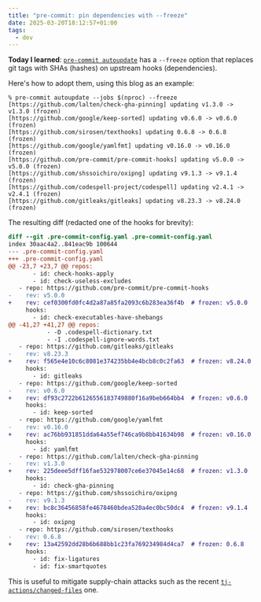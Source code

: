 ```yaml
---
title: "pre-commit: pin dependencies with --freeze"
date: 2025-03-20T18:12:57+01:00
tags:
  - dev
---
```


**Today I learned**: [`pre-commit
autoupdate`](https://pre-commit.com/#updating-hooks-automatically) has a
`--freeze` option that replaces git tags with SHAs (hashes) on upstream hooks
(dependencies).

Here's how to adopt them, using this blog as an example:

```
% pre-commit autoupdate --jobs $(nproc) --freeze
[https://github.com/lalten/check-gha-pinning] updating v1.3.0 -> v1.3.0 (frozen)
[https://github.com/google/keep-sorted] updating v0.6.0 -> v0.6.0 (frozen)
[https://github.com/sirosen/texthooks] updating 0.6.8 -> 0.6.8 (frozen)
[https://github.com/google/yamlfmt] updating v0.16.0 -> v0.16.0 (frozen)
[https://github.com/pre-commit/pre-commit-hooks] updating v5.0.0 -> v5.0.0 (frozen)
[https://github.com/shssoichiro/oxipng] updating v9.1.3 -> v9.1.4 (frozen)
[https://github.com/codespell-project/codespell] updating v2.4.1 -> v2.4.1 (frozen)
[https://github.com/gitleaks/gitleaks] updating v8.23.3 -> v8.24.0 (frozen)
```

The resulting diff (redacted one of the hooks for brevity):

```diff
diff --git .pre-commit-config.yaml .pre-commit-config.yaml
index 30aac4a2..841eac9b 100644
--- .pre-commit-config.yaml
+++ .pre-commit-config.yaml
@@ -23,7 +23,7 @@ repos:
       - id: check-hooks-apply
       - id: check-useless-excludes
   - repo: https://github.com/pre-commit/pre-commit-hooks
-    rev: v5.0.0
+    rev: cef0300fd0fc4d2a87a85fa2093c6b283ea36f4b  # frozen: v5.0.0
     hooks:
       - id: check-executables-have-shebangs
@@ -41,27 +41,27 @@ repos:
           - -D .codespell-dictionary.txt
           - -I .codespell-ignore-words.txt
   - repo: https://github.com/gitleaks/gitleaks
-    rev: v8.23.3
+    rev: f565e4e10c6c8081e374235bb4e4bcb8c0c2fa63  # frozen: v8.24.0
     hooks:
       - id: gitleaks
   - repo: https://github.com/google/keep-sorted
-    rev: v0.6.0
+    rev: df93c2722b6126556183749880f16a9beb664bb4  # frozen: v0.6.0
     hooks:
       - id: keep-sorted
   - repo: https://github.com/google/yamlfmt
-    rev: v0.16.0
+    rev: ac76bb931851dda64a55ef746ca9b8bb41634b98  # frozen: v0.16.0
     hooks:
       - id: yamlfmt
   - repo: https://github.com/lalten/check-gha-pinning
-    rev: v1.3.0
+    rev: 225deee5dff16fae532978007ce6e37045e14c68  # frozen: v1.3.0
     hooks:
       - id: check-gha-pinning
   - repo: https://github.com/shssoichiro/oxipng
-    rev: v9.1.3
+    rev: bc8c36456858fe4678460bdea520a4ec0bc50dc4  # frozen: v9.1.4
     hooks:
       - id: oxipng
   - repo: https://github.com/sirosen/texthooks
-    rev: 0.6.8
+    rev: 13a42592dd28b6b688bb1c23fa769234984d4ca7  # frozen: 0.6.8
     hooks:
       - id: fix-ligatures
       - id: fix-smartquotes
```

This is useful to mitigate supply-chain attacks such as the recent
[`tj-actions/changed-files`](https://www.wiz.io/blog/github-action-tj-actions-changed-files-supply-chain-attack-cve-2025-30066)
one.
